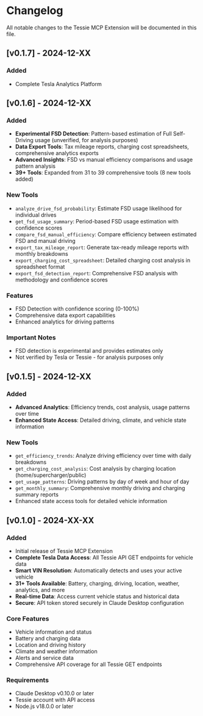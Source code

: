 # Changelog

All notable changes to the Tessie MCP Extension will be documented in this file.

## [v0.1.7] - 2024-12-XX

### Added
- Complete Tesla Analytics Platform

## [v0.1.6] - 2024-12-XX

### Added
- **Experimental FSD Detection**: Pattern-based estimation of Full Self-Driving usage (unverified, for analysis purposes)
- **Data Export Tools**: Tax mileage reports, charging cost spreadsheets, comprehensive analytics exports
- **Advanced Insights**: FSD vs manual efficiency comparisons and usage pattern analysis  
- **39+ Tools**: Expanded from 31 to 39 comprehensive tools (8 new tools added)

### New Tools
- `analyze_drive_fsd_probability`: Estimate FSD usage likelihood for individual drives
- `get_fsd_usage_summary`: Period-based FSD usage estimation with confidence scores
- `compare_fsd_manual_efficiency`: Compare efficiency between estimated FSD and manual driving
- `export_tax_mileage_report`: Generate tax-ready mileage reports with monthly breakdowns
- `export_charging_cost_spreadsheet`: Detailed charging cost analysis in spreadsheet format
- `export_fsd_detection_report`: Comprehensive FSD analysis with methodology and confidence scores

### Features
- FSD Detection with confidence scoring (0-100%)
- Comprehensive data export capabilities
- Enhanced analytics for driving patterns

### Important Notes
- FSD detection is experimental and provides estimates only
- Not verified by Tesla or Tessie - for analysis purposes only

## [v0.1.5] - 2024-12-XX

### Added
- **Advanced Analytics**: Efficiency trends, cost analysis, usage patterns over time
- **Enhanced State Access**: Detailed driving, climate, and vehicle state information  

### New Tools
- `get_efficiency_trends`: Analyze driving efficiency over time with daily breakdowns
- `get_charging_cost_analysis`: Cost analysis by charging location (home/supercharger/public)
- `get_usage_patterns`: Driving patterns by day of week and hour of day
- `get_monthly_summary`: Comprehensive monthly driving and charging summary reports
- Enhanced state access tools for detailed vehicle information

## [v0.1.0] - 2024-XX-XX

### Added
- Initial release of Tessie MCP Extension
- **Complete Tesla Data Access**: All Tessie API GET endpoints for vehicle data
- **Smart VIN Resolution**: Automatically detects and uses your active vehicle
- **31+ Tools Available**: Battery, charging, driving, location, weather, analytics, and more
- **Real-time Data**: Access current vehicle status and historical data
- **Secure**: API token stored securely in Claude Desktop configuration

### Core Features
- Vehicle information and status
- Battery and charging data
- Location and driving history
- Climate and weather information
- Alerts and service data
- Comprehensive API coverage for all Tessie GET endpoints

### Requirements
- Claude Desktop v0.10.0 or later
- Tessie account with API access
- Node.js v18.0.0 or later